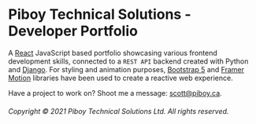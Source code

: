 # Piboy Technical Solutions - Developer Portfolio

A [React](https://reactjs.org/) JavaScript based portfolio showcasing various frontend development skills, connected to a `REST API` backend created with Python and [Django](https://www.djangoproject.com/). For styling and animation purposes, [Bootstrap 5](https://getbootstrap.com/) and [Framer Motion](https://www.framer.com/motion/) libraries have been used to create a reactive web experience.

Have a project to work on? Shoot me a message: [scott@piboy.ca](mailto:scott@piboy.ca).

###### Copyright &copy; 2021 Piboy Technical Solutions Ltd. All rights reserved.
